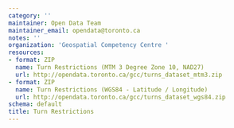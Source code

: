 ```yaml
---
category: ''
maintainer: Open Data Team
maintainer_email: opendata@toronto.ca
notes: ''
organization: 'Geospatial Competency Centre '
resources:
- format: ZIP
  name: Turn Restrictions (MTM 3 Degree Zone 10, NAD27)
  url: http://opendata.toronto.ca/gcc/turns_dataset_mtm3.zip
- format: ZIP
  name: Turn Restrictions (WGS84 - Latitude / Longitude)
  url: http://opendata.toronto.ca/gcc/turns_dataset_wgs84.zip
schema: default
title: Turn Restrictions
---
```

